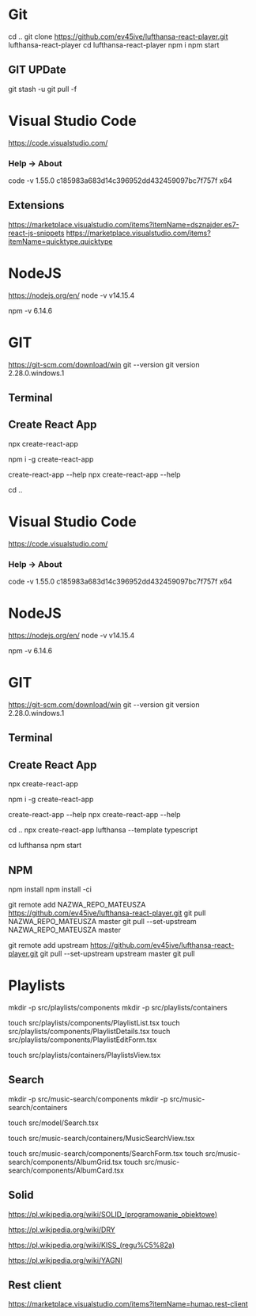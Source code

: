 # Git 
cd ..
git clone https://github.com/ev45ive/lufthansa-react-player.git lufthansa-react-player
cd lufthansa-react-player 
npm i
npm start

## GIT UPDate
git stash -u 
git pull -f 


# Visual Studio Code 
https://code.visualstudio.com/
### Help -> About
code -v 
1.55.0
c185983a683d14c396952dd432459097bc7f757f
x64

## Extensions
https://marketplace.visualstudio.com/items?itemName=dsznajder.es7-react-js-snippets
https://marketplace.visualstudio.com/items?itemName=quicktype.quicktype

# NodeJS
https://nodejs.org/en/
node -v
v14.15.4

npm -v
6.14.6

# GIT
https://git-scm.com/download/win
git --version
git version 2.28.0.windows.1

## Terminal

## Create React App
npx create-react-app 

npm i -g create-react-app 

create-react-app --help
npx create-react-app --help

cd ..
# Visual Studio Code 
https://code.visualstudio.com/
### Help -> About
code -v 
1.55.0
c185983a683d14c396952dd432459097bc7f757f
x64

# NodeJS
https://nodejs.org/en/
node -v
v14.15.4

npm -v
6.14.6

# GIT
https://git-scm.com/download/win
git --version
git version 2.28.0.windows.1

## Terminal

## Create React App
npx create-react-app 

npm i -g create-react-app 

create-react-app --help
npx create-react-app --help

cd ..
npx create-react-app lufthansa --template typescript 

cd lufthansa
npm start 


## NPM
npm install
npm install -ci 

git remote add NAZWA_REPO_MATEUSZA https://github.com/ev45ive/lufthansa-react-player.git
git pull NAZWA_REPO_MATEUSZA master
git pull --set-upstream NAZWA_REPO_MATEUSZA master

git remote add upstream https://github.com/ev45ive/lufthansa-react-player.git
git pull --set-upstream upstream master
git pull

# Playlists 

mkdir -p src/playlists/components
mkdir -p src/playlists/containers

touch src/playlists/components/PlaylistList.tsx
touch src/playlists/components/PlaylistDetails.tsx
touch src/playlists/components/PlaylistEditForm.tsx

touch src/playlists/containers/PlaylistsView.tsx

<!-- touch playlists/containers/MyPlaylistsView.tsx
touch playlists/containers/TopPlaylistsView.tsx
touch playlists/containers/UserPlaylistsView.tsx -->

## Search 
mkdir -p src/music-search/components
mkdir -p src/music-search/containers

touch src/model/Search.tsx

touch src/music-search/containers/MusicSearchView.tsx

touch src/music-search/components/SearchForm.tsx
touch src/music-search/components/AlbumGrid.tsx
touch src/music-search/components/AlbumCard.tsx

<!-- mkdir -p src/core/services -->

## Solid

https://pl.wikipedia.org/wiki/SOLID_(programowanie_obiektowe) 

https://pl.wikipedia.org/wiki/DRY

https://pl.wikipedia.org/wiki/KISS_(regu%C5%82a)

https://pl.wikipedia.org/wiki/YAGNI

## Rest client
https://marketplace.visualstudio.com/items?itemName=humao.rest-client